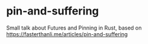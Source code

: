 # pin-and-suffering
Small talk about Futures and Pinning in Rust, based on https://fasterthanli.me/articles/pin-and-suffering
